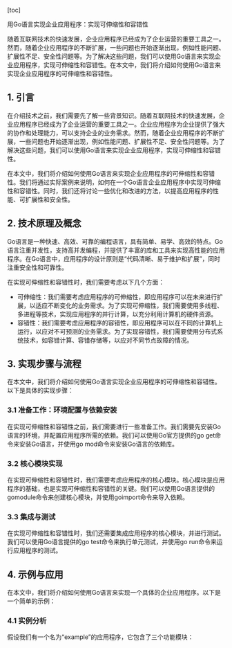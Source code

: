 
[toc]                    
                
                
用Go语言实现企业应用程序：实现可伸缩性和容错性

随着互联网技术的快速发展，企业应用程序已经成为了企业运营的重要工具之一。然而，随着企业应用程序的不断扩展，一些问题也开始逐渐出现，例如性能问题、扩展性不足、安全性问题等。为了解决这些问题，我们可以使用Go语言来实现企业应用程序，实现可伸缩性和容错性。在本文中，我们将介绍如何使用Go语言来实现企业应用程序的可伸缩性和容错性。

## 1. 引言

在介绍技术之前，我们需要先了解一些背景知识。随着互联网技术的快速发展，企业应用程序已经成为了企业运营的重要工具之一。企业应用程序为企业提供了强大的协作和处理能力，可以支持企业的业务需求。然而，随着企业应用程序的不断扩展，一些问题也开始逐渐出现，例如性能问题、扩展性不足、安全性问题等。为了解决这些问题，我们可以使用Go语言来实现企业应用程序，实现可伸缩性和容错性。

在本文中，我们将介绍如何使用Go语言来实现企业应用程序的可伸缩性和容错性。我们将通过实际案例来说明，如何在一个Go语言企业应用程序中实现可伸缩性和容错性。同时，我们还将讨论一些优化和改进的方法，以提高应用程序的性能、可扩展性和安全性。

## 2. 技术原理及概念

Go语言是一种快速、高效、可靠的编程语言，具有简单、易学、高效的特点。Go语言注重并发性，支持高并发编程，并提供了丰富的库和工具来实现高性能的应用程序。在Go语言中，应用程序的设计原则是“代码清晰、易于维护和扩展”，同时注重安全性和可靠性。

在实现可伸缩性和容错性时，我们需要考虑以下几个方面：

- 可伸缩性：我们需要考虑应用程序的可伸缩性，即应用程序可以在未来进行扩展，以适应不断变化的业务需求。为了实现可伸缩性，我们需要使用多线程、多进程等技术，实现应用程序的并行计算，以充分利用计算机的硬件资源。
- 容错性：我们需要考虑应用程序的容错性，即应用程序可以在不同的计算机上运行，以应对不可预测的业务需求。为了实现容错性，我们需要使用分布式系统技术，如容错计算、容错存储等，以应对不同节点故障的情况。

## 3. 实现步骤与流程

在本文中，我们将介绍如何使用Go语言实现企业应用程序的可伸缩性和容错性。以下是具体的实现步骤：

### 3.1 准备工作：环境配置与依赖安装

在实现可伸缩性和容错性之前，我们需要进行一些准备工作。我们需要先安装Go语言的环境，并配置应用程序所需的依赖。我们可以使用Go官方提供的go get命令来安装Go语言，并使用go mod命令来安装Go语言的依赖库。

### 3.2 核心模块实现

在实现可伸缩性和容错性时，我们需要考虑应用程序的核心模块。核心模块是应用程序的基础，也是实现可伸缩性和容错性的关键。我们可以使用Go语言提供的gomodule命令来创建核心模块，并使用goimport命令来导入依赖。

### 3.3 集成与测试

在实现可伸缩性和容错性时，我们还需要集成应用程序的核心模块，并进行测试。我们可以使用Go语言提供的go test命令来执行单元测试，并使用go run命令来运行应用程序的测试。

## 4. 示例与应用

在本文中，我们将介绍如何使用Go语言来实现一个具体的企业应用程序。以下是一个简单的示例：

### 4.1 实例分析

假设我们有一个名为“example”的应用程序，它包含了三个功能模块：

